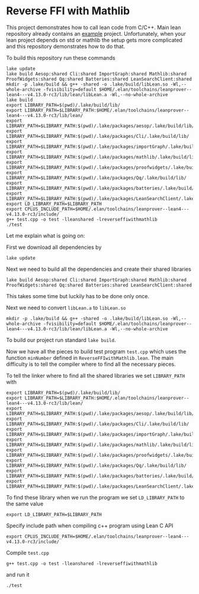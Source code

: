 
# Reverse FFI with Mathlib

  This project demonstrates how to call lean code from C/C++. Main lean repository already contains an [example](https://github.com/leanprover/lean4/tree/master/src/lake/examples/reverse-ffi) project. Unfortunately, when your lean project depends on std or mathlib the setup gets more complicated and this repository demonstrates how to do that.
  

To build this repository run these commands
```
lake update
lake build Aesop:shared Cli:shared ImportGraph:shared Mathlib:shared ProofWidgets:shared Qq:shared Batteries:shared LeanSearchClient:shared
mkdir -p .lake/build && g++ -shared -o .lake/build/libLean.so -Wl,--whole-archive -fvisibility=default $HOME/.elan/toolchains/leanprover--lean4---v4.13.0-rc3/lib/lean/libLean.a -Wl,--no-whole-archive
lake build
export LIBRARY_PATH=$(pwd)/.lake/build/lib/
export LIBRARY_PATH=$LIBRARY_PATH:$HOME/.elan/toolchains/leanprover--lean4---v4.13.0-rc3/lib/lean/
export LIBRARY_PATH=$LIBRARY_PATH:$(pwd)/.lake/packages/aesop/.lake/build/lib/
export LIBRARY_PATH=$LIBRARY_PATH:$(pwd)/.lake/packages/Cli/.lake/build/lib/
export LIBRARY_PATH=$LIBRARY_PATH:$(pwd)/.lake/packages/importGraph/.lake/build/lib/
export LIBRARY_PATH=$LIBRARY_PATH:$(pwd)/.lake/packages/mathlib/.lake/build/lib/
export LIBRARY_PATH=$LIBRARY_PATH:$(pwd)/.lake/packages/proofwidgets/.lake/build/lib/
export LIBRARY_PATH=$LIBRARY_PATH:$(pwd)/.lake/packages/Qq/.lake/build/lib/
export LIBRARY_PATH=$LIBRARY_PATH:$(pwd)/.lake/packages/batteries/.lake/build/lib/
export LIBRARY_PATH=$LIBRARY_PATH:$(pwd)/.lake/packages/LeanSearchClient/.lake/build/lib/
export LD_LIBRARY_PATH=$LIBRARY_PATH
export CPLUS_INCLUDE_PATH=$HOME/.elan/toolchains/leanprover--lean4---v4.13.0-rc3/include/
g++ test.cpp -o test -lleanshared -lreverseffiwithmathlib
./test
```

Let me explain what is going on:

First we download all dependencies by
```
lake update
```

Next we need to build all the dependencies and create their shared libraries
```
lake build Aesop:shared Cli:shared ImportGraph:shared Mathlib:shared ProofWidgets:shared Qq:shared Batteries:shared LeanSearchClient:shared
```
This takes some time but luckily has to be done only once.

Next we need to convert `libLean.a` to `libLean.so`
```
mkdir -p .lake/build && g++ -shared -o .lake/build/libLean.so -Wl,--whole-archive -fvisibility=default $HOME/.elan/toolchains/leanprover--lean4---v4.13.0-rc3/lib/lean/libLean.a -Wl,--no-whole-archive
```

To build our project run standard `lake build`.

Now we have all the pieces to build test program `test.cpp` which uses the function `minNumber` defined in `ReverseFFIwithMathlib.lean`. The main difficulty is to tell the compiler where to find all the necessary pieces.

To tell the linker where to find all the shared libraries we set `LIBRARY_PATH` with
```
export LIBRARY_PATH=$(pwd)/.lake/build/lib/
export LIBRARY_PATH=$LIBRARY_PATH:$HOME/.elan/toolchains/leanprover--lean4---v4.13.0-rc3/lib/lean/
export LIBRARY_PATH=$LIBRARY_PATH:$(pwd)/.lake/packages/aesop/.lake/build/lib/
export LIBRARY_PATH=$LIBRARY_PATH:$(pwd)/.lake/packages/Cli/.lake/build/lib/
export LIBRARY_PATH=$LIBRARY_PATH:$(pwd)/.lake/packages/importGraph/.lake/build/lib/
export LIBRARY_PATH=$LIBRARY_PATH:$(pwd)/.lake/packages/mathlib/.lake/build/lib/
export LIBRARY_PATH=$LIBRARY_PATH:$(pwd)/.lake/packages/proofwidgets/.lake/build/lib/
export LIBRARY_PATH=$LIBRARY_PATH:$(pwd)/.lake/packages/Qq/.lake/build/lib/
export LIBRARY_PATH=$LIBRARY_PATH:$(pwd)/.lake/packages/batteries/.lake/build/lib/
export LIBRARY_PATH=$LIBRARY_PATH:$(pwd)/.lake/packages/LeanSearchClient/.lake/build/lib/
```

To find these library when we run the program we set `LD_LIBRARY_PATH` to the same value
```
export LD_LIBRARY_PATH=$LIBRARY_PATH
```

Specify include path when compiling c++ program using Lean C API
```
export CPLUS_INCLUDE_PATH=$HOME/.elan/toolchains/leanprover--lean4---v4.13.0-rc3/include/
```

Compile `test.cpp`
```
g++ test.cpp -o test -lleanshared -lreverseffiwithmathlib
```
and run it
```
./test
```
